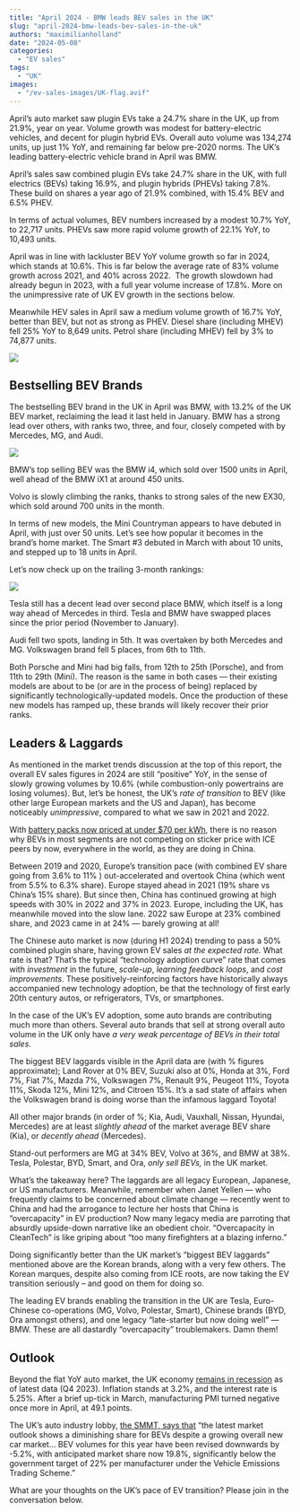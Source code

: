 ```yaml
---
title: "April 2024 - BMW leads BEV sales in the UK"
slug: "april-2024-bmw-leads-bev-sales-in-the-uk"
authors: "maximilianholland"
date: "2024-05-08"
categories:
  - "EV sales"
tags:
  - "UK"
images:
  - "/ev-sales-images/UK-flag.avif"
---
```


April’s auto market saw plugin EVs take a 24.7% share in the UK, up from 21.9%, year on year. Volume growth was modest for battery-electric vehicles, and decent for plugin hybrid EVs. Overall auto volume was 134,274 units, up just 1% YoY, and remaining far below pre-2020 norms. The UK’s leading battery-electric vehicle brand in April was BMW.

April’s sales saw combined plugin EVs take 24.7% share in the UK, with full electrics (BEVs) taking 16.9%, and plugin hybrids (PHEVs) taking 7.8%. These build on shares a year ago of 21.9% combined, with 15.4% BEV and 6.5% PHEV.

In terms of actual volumes, BEV numbers increased by a modest 10.7% YoY, to 22,717 units. PHEVs saw more rapid volume growth of 22.1% YoY, to 10,493 units.

April was in line with lackluster BEV YoY volume growth so far in 2024, which stands at 10.6%. This is far below the average rate of 83% volume growth across 2021, and 40% across 2022.  The growth slowdown had already begun in 2023, with a full year volume increase of 17.8%. More on the unimpressive rate of UK EV growth in the sections below.

Meanwhile HEV sales in April saw a medium volume growth of 16.7% YoY, better than BEV, but not as strong as PHEV. Diesel share (including MHEV) fell 25% YoY to 8,649 units. Petrol share (including MHEV) fell by 3% to 74,877 units.

![](/ev-sales-images/2024-04-UK-Monthly-Powertrain-Market-Share.avif)

## Bestselling BEV Brands

The bestselling BEV brand in the UK in April was BMW, with 13.2% of the UK BEV market, reclaiming the lead it last held in January. BMW has a strong lead over others, with ranks two, three, and four, closely competed with by Mercedes, MG, and Audi.

![](/ev-sales-images/2024-04-UK-BEV-Brand-_-Est.avif)

BMW’s top selling BEV was the BMW i4, which sold over 1500 units in April, well ahead of the BMW iX1 at around 450 units.

Volvo is slowly climbing the ranks, thanks to strong sales of the new EX30, which sold around 700 units in the month.

In terms of new models, the Mini Countryman appears to have debuted in April, with just over 50 units. Let’s see how popular it becomes in the brand’s home market. The Smart #3 debuted in March with about 10 units, and stepped up to 18 units in April.

Let’s now check up on the trailing 3-month rankings:

![](/ev-sales-images/2024-04-UK-BEV-Brand-_-Est.-Trailing-Qtr.avif)

Tesla still has a decent lead over second place BMW, which itself is a long way ahead of Mercedes in third. Tesla and BMW have swapped places since the prior period (November to January).

Audi fell two spots, landing in 5th. It was overtaken by both Mercedes and MG. Volkswagen brand fell 5 places, from 6th to 11th.

Both Porsche and Mini had big falls, from 12th to 25th (Porsche), and from 11th to 29th (Mini). The reason is the same in both cases — their existing models are about to be (or are in the process of being) replaced by significantly technologically-updated models. Once the production of these new models has ramped up, these brands will likely recover their prior ranks.

## Leaders & Laggards

As mentioned in the market trends discussion at the top of this report, the overall EV sales figures in 2024 are still “positive” YoY, in the sense of slowly growing volumes by 10.6% (while combustion-only powertrains are losing volumes). But, let’s be honest, the UK’s _rate of transition_ to BEV (like other large European markets and the US and Japan), has become noticeably _unimpressive_, compared to what we saw in 2021 and 2022.

With [battery packs now priced at under $70 per kWh](/2024/04/26/bevs-that-international-automakers-sell-in-china-but-dont-want-to-offer-you/), there is no reason why BEVs in most segments are not competing on sticker price with ICE peers by now, everywhere in the world, as they are doing in China.

Between 2019 and 2020, Europe’s transition pace (with combined EV share going from 3.6% to 11% ) out-accelerated and overtook China (which went from 5.5% to 6.3% share). Europe stayed ahead in 2021 (19% share vs China’s 15% share). But since then, China has continued growing at high speeds with 30% in 2022 and 37% in 2023. Europe, including the UK, has meanwhile moved into the slow lane. 2022 saw Europe at 23% combined share, and 2023 came in at 24% — barely growing at all!

The Chinese auto market is now (during H1 2024) trending to pass a 50% combined plugin share, having grown EV sales _at the expected rate._ What rate is that? That’s the typical “technology adoption curve” rate that comes with _investment_ in the future, _scale-up_, _learning feedback loops_, and _cost improvements_. These positively-reinforcing factors have historically always accompanied new technology adoption, be that the technology of first early 20th century autos, or refrigerators, TVs, or smartphones.

In the case of the UK’s EV adoption, some auto brands are contributing much more than others. Several auto brands that sell at strong overall auto volume in the UK only have _a very weak percentage of BEVs in their total sales_.

The biggest BEV laggards visible in the April data are (with % figures approximate); Land Rover at 0% BEV, Suzuki also at 0%, Honda at 3%, Ford 7%, Fiat 7%, Mazda 7%, Volkswagen 7%, Renault 9%, Peugeot 11%, Toyota 11%, Skoda 12%, Mini 12%, and Citroen 15%. It’s a sad state of affairs when the Volkswagen brand is doing worse than the infamous laggard Toyota!

All other major brands (in order of %; Kia, Audi, Vauxhall, Nissan, Hyundai, Mercedes) are at least _slightly ahead_ of the market average BEV share (Kia), or _decently ahead_ (Mercedes).

Stand-out performers are MG at 34% BEV, Volvo at 36%, and BMW at 38%. Tesla, Polestar, BYD, Smart, and Ora, _only sell BEVs,_ in the UK market.

What’s the takeaway here? The laggards are all legacy European, Japanese, or US manufacturers. Meanwhile, remember when Janet Yellen — who frequently claims to be concerned about climate change — recently went to China and had the arrogance to lecture her hosts that China is “overcapacity” in EV production? Now many legacy media are parroting that absurdly upside-down narrative like an obedient choir. “Overcapacity in CleanTech” is like griping about “too many firefighters at a blazing inferno.”

Doing significantly better than the UK market’s “biggest BEV laggards” mentioned above are the Korean brands, along with a very few others. The Korean marques, despite also coming from ICE roots, are now taking the EV transition seriously – and good on them for doing so.

The leading EV brands enabling the transition in the UK are Tesla, Euro-Chinese co-operations (MG, Volvo, Polestar, Smart), Chinese brands (BYD, Ora amongst others), and one legacy “late-starter but now doing well” — BMW. These are all dastardly “overcapacity” troublemakers. Damn them!

## Outlook

Beyond the flat YoY auto market, the UK economy [remains in recession](https://tradingeconomics.com/united-kingdom/indicators) as of latest data (Q4 2023). Inflation stands at 3.2%, and the interest rate is 5.25%. After a brief up-tick in March, manufacturing PMI turned negative once more in April, at 49.1 points.

The UK’s auto industry lobby, [the SMMT, says that](https://www.smmt.co.uk/2024/05/new-car-market-growth-continues-despite-declining-private-demand/) “the latest market outlook shows a diminishing share for BEVs despite a growing overall new car market… BEV volumes for this year have been revised downwards by -5.2%, with anticipated market share now 19.8%, significantly below the government target of 22% per manufacturer under the Vehicle Emissions Trading Scheme.”

What are your thoughts on the UK’s pace of EV transition? Please join in the conversation below.
